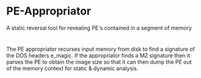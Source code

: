 # PE-Appropriator
A static reversal tool for revealing PE's contained in a segment of memory
#
The PE appropriator recurses input memory from disk to find a signature of the DOS headers e_magic. If the appropriator finds a MZ signature then it parses the PE to obtain the image size so that it can then dump the PE out of the memory context for static & dynamic analysis.

